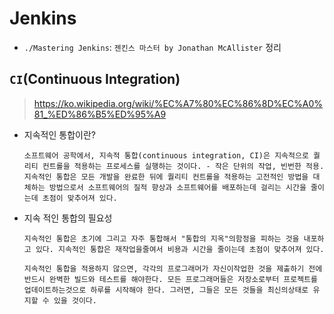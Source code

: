 # Jenkins

- `./Mastering Jenkins`: `젠킨스 마스터 by Jonathan McAllister` 정리


## `CI`(Continuous Integration)
> https://ko.wikipedia.org/wiki/%EC%A7%80%EC%86%8D%EC%A0%81_%ED%86%B5%ED%95%A9

- 지속적인 통합이란?
    ```
    소프트웨어 공학에서, 지속적 통합(continuous integration, CI)은 지속적으로 퀄리티 컨트롤을 적용하는 프로세스를 실행하는 것이다. - 작은 단위의 작업, 빈번한 적용. 지속적인 통합은 모든 개발을 완료한 뒤에 퀄리티 컨트롤을 적용하는 고전적인 방법을 대체하는 방법으로서 소프트웨어의 질적 향상과 소프트웨어를 배포하는데 걸리는 시간을 줄이는데 초점이 맞추어져 있다.
    ```
- 지속 적인 통합의 필요성
    ```
    지속적인 통합은 초기에 그리고 자주 통합해서 "통합의 지옥"의함정을 피하는 것을 내포하고 있다. 지속적인 통합은 재작업을줄여서 비용과 시간을 줄이는데 초점이 맞추어져 있다.

    지속적인 통합을 적용하지 않으면, 각각의 프로그래머가 자신이작업한 것을 제출하기 전에 반드시 완벽한 빌드와 테스트를 해야한다. 모든 프로그래머들은 저장소로부터 프로젝트를 업데이트하는것으로 하루를 시작해야 한다. 그러면, 그들은 모든 것들을 최신의상태로 유지할 수 있을 것이다.
    ```


